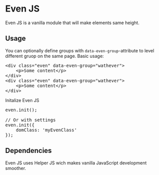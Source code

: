 # Even JS
Even JS is a vanilla module that will make elements same height.

## Usage
You can optionally define groups with <code>data-even-group</code>-attribute to level different gruop on the same page.
Basic usage:
<pre>
&lt;div class="even" data-even-group="wathever"&gt;
	&lt;p&gt;Some content&lt;/p&gt;
&lt;/div&gt;
&lt;div class="even" data-even-group="wathever"&gt;
	&lt;p&gt;Some content&lt;/p&gt;
&lt;/div&gt;
</pre>
Initalize Even JS
<pre>
even.init();

// Or with settings
even.init({
	domClass: 'myEvenClass'
});
</pre>

## Dependencies
Even JS uses Helper JS wich makes vanilla JavaScript development smoother.